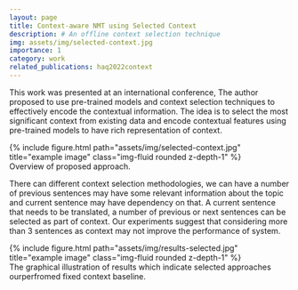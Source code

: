 ```yaml
---
layout: page
title: Context-aware NMT using Selected Context
description: # An offline context selection technique
img: assets/img/selected-context.jpg
importance: 1
category: work
related_publications: haq2022context
---
```


This work was presented at an international conference, The author proposed to use pre-trained models and context selection techniques to effectively encode the contextual information. The idea is to select the most significant context from existing data and encode contextual features using pre-trained models to have rich representation of context. 

<div class="row">
    <div class="col-sm mt-3 mt-md-0">
        {% include figure.html path="assets/img/selected-context.jpg" title="example image" class="img-fluid rounded z-depth-1" %}
    </div>
</div>
<div class="caption">
    Overview of proposed approach. 
</div>

There can different context selection methodologies, we can have a number of previous sentences may have some relevant information about the topic and current sentence may have dependency on that. A current sentence that needs to be translated, a number of previous or next sentences can be selected as part of context. Our experiments suggest that considering more than 3 sentences as context may not improve the performance of system. 

<div class="row">
    <div class="col-sm mt-3 mt-md-0">
        {% include figure.html path="assets/img/results-selected.jpg" title="example image" class="img-fluid rounded z-depth-1" %}
    </div>
</div>
<div class="caption">
    The graphical illustration of results which indicate selected approaches ourperfromed fixed context baseline.  
</div>



